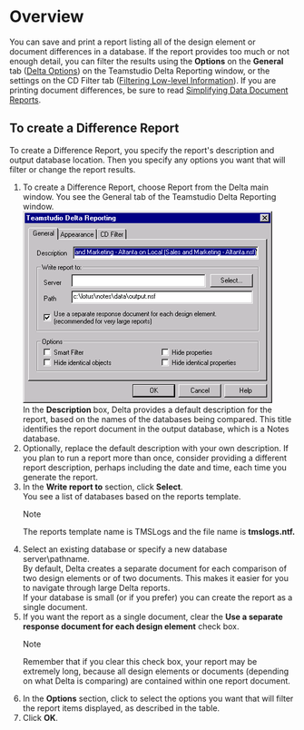 # Overview

You can save and print a report listing all of the design element or document differences in a database. If the report provides too much or not enough detail, you can filter the results using the **Options** on the **General** tab ([Delta Options](reportoptions.md)) on the Teamstudio Delta Reporting window, or the settings on the CD Filter tab ([Filtering Low-level Information](reportfilter.md)).
If you are printing document differences, be sure to read [Simplifying Data Document Reports](reportdata.md).

## To create a Difference Report
To create a Difference Report, you specify the report's description and output database location. Then you specify any options you want that will filter or change the report results.

1. To create a Difference Report, choose Report from the Delta main window. You see the General tab of the Teamstudio Delta Reporting window.  
   ![Reporting](img/reports.png)  
   In the **Description** box, Delta provides a default description for the report, based on the names of the databases being compared. This title identifies the report document in the output database, which is a Notes database. 
2. Optionally, replace the default description with your own description. If you plan to run a report more than once, consider providing a different report description, perhaps including the date and time, each time you generate the report. 
3. In the **Write report to** section, click **Select**.  
   You see a list of databases based on the reports template. 
   <div class="admonition">
     <p class="admonition-title">Note</p>
     <p>The reports template name is TMSLogs and the file name is <b>tmslogs.ntf.</b></p>
   </div>
4. Select an existing database or specify a new database server\pathname.  
   By default, Delta creates a separate document for each comparison of two design elements or of two documents. This makes it easier for you to navigate through large Delta reports.  
   If your database is small (or if you prefer) you can create the report as a single document.
5. If you want the report as a single document, clear the **Use a separate response document for each design element** check box.
   <div class="admonition">
     <p class="admonition-title">Note</p>
     <p>Remember that if you clear this check box, your report may be extremely long, because all design elements or documents (depending on what Delta is comparing) are contained within one report document.</p>
   </div>
6. In the **Options** section, click to select the options you want that will filter the report items displayed, as described in the table.
7. Click **OK**.